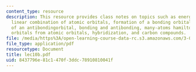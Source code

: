 ```yaml
---
content_type: resource
description: This resource provides class notes on topics such as energy of a molecule,
  linear combination of atomic orbitals, formation of a bonding orbital, formation
  of an antibondingorbital, bonding and antibonding, many-atoms hamiltonian, molecular
  orbitals from atomic orbitals, hybridization, and carbon compounds.
file: /media/https%3A/open-learning-course-data-rc.s3.amazonaws.com/3-012-fundamentals-of-materials-science-fall-2005/8437796e81c1470f3ddc78910810041f_lec10b.pdf
file_type: application/pdf
resourcetype: Document
title: lec10b.pdf
uid: 8437796e-81c1-470f-3ddc-78910810041f
---
```

